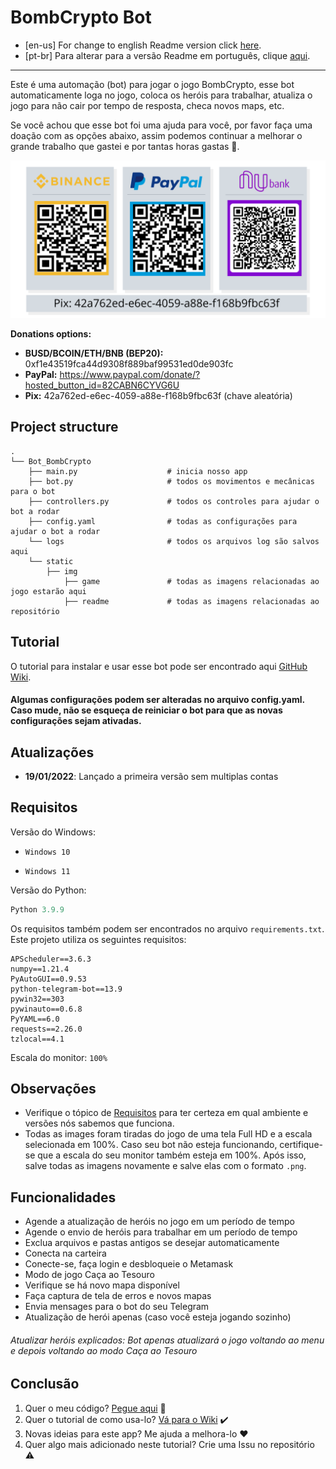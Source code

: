 # BombCrypto Bot

- [en-us] For change to english Readme version click [here](https://github.com/guimatheus92/Bot_BombCrypto/blob/main/README.md "here").
- [pt-br] Para alterar para a versão Readme em português, clique [aqui](https://github.com/guimatheus92/Bot_BombCrypto/blob/main/README.pt.md "aqui").

------------

Este é uma automação (bot) para jogar o jogo BombCrypto, esse bot automaticamente loga no jogo, coloca os heróis para trabalhar, atualiza o jogo para não cair por tempo de resposta, checa novos maps, etc.

Se você achou que esse bot foi uma ajuda para você, por favor faça uma doação com as opções abaixo, assim podemos continuar a melhorar o grande trabalho que gastei e por tantas horas gastas 🤯.

![Donation](https://github.com/guimatheus92/Bot_BombCrypto/blob/main/static/img/readme/qr_code.png)

**Donations options:**

- **BUSD/BCOIN/ETH/BNB (BEP20):** 0xf1e43519fca44d9308f889baf99531ed0de903fc
- **PayPal:** https://www.paypal.com/donate/?hosted_button_id=82CABN6CYVG6U
- **Pix:** 42a762ed-e6ec-4059-a88e-f168b9fbc63f (chave aleatória)

## Project structure
    .
    └── Bot_BombCrypto
        ├── main.py                    # inicia nosso app
        ├── bot.py                     # todos os movimentos e mecânicas para o bot
        ├── controllers.py             # todos os controles para ajudar o bot a rodar
        ├── config.yaml                # todas as configurações para ajudar o bot a rodar
        └── logs                       # todos os arquivos log são salvos aqui
        └── static
            ├── img
                ├── game               # todas as imagens relacionadas ao jogo estarão aqui
                ├── readme             # todas as imagens relacionadas ao repositório

## Tutorial

O tutorial para instalar e usar esse bot pode ser encontrado aqui [GitHub Wiki](https://github.com/guimatheus92/Bot_BombCrypto/wiki/How-to-execute-BombCrypto-bot "GitHub Wiki").

#### Algumas configurações podem ser alteradas no arquivo config.yaml. Caso mude, não se esqueça de reiniciar o bot para que as novas configurações sejam ativadas.

## Atualizações

- **19/01/2022**: Lançado a primeira versão sem multiplas contas

## Requisitos

Versão do Windows:
- `Windows 10`

- `Windows 11`

Versão do Python:
```python
Python 3.9.9
```

Os requisitos também podem ser encontrados no arquivo `requirements.txt`.
Este projeto utiliza os seguintes requisitos:

    APScheduler==3.6.3
    numpy==1.21.4
    PyAutoGUI==0.9.53
    python-telegram-bot==13.9
    pywin32==303
    pywinauto==0.6.8
    PyYAML==6.0
    requests==2.26.0
    tzlocal==4.1

Escala do monitor: `100%`

## Observações

- Verifique o tópico de [Requisitos](https://github.com/guimatheus92/Bot_BombCrypto/blob/main/README.pt.md#requisitos "Requisitos") para ter certeza em qual ambiente e versões nós sabemos que funciona.
- Todas as images foram tiradas do jogo de uma tela Full HD e a escala selecionada em 100%. Caso seu bot não esteja funcionando, certifique-se que a escala do seu monitor também esteja em 100%. Após isso, salve todas as imagens novamente e salve elas com o formato `.png`.

## Funcionalidades

- Agende a atualização de heróis no jogo em um período de tempo
- Agende o envio de heróis para trabalhar em um período de tempo
- Exclua arquivos e pastas antigos se desejar automaticamente
- Conecta na carteira
- Conecte-se, faça login e desbloqueie o Metamask
- Modo de jogo Caça ao Tesouro
- Verifique se há novo mapa disponível
- Faça captura de tela de erros e novos mapas
- Envia mensages para o bot do seu Telegram
- Atualização de herói apenas (caso você esteja jogando sozinho)

###### *Atualizar heróis explicados: Bot apenas atualizará o jogo voltando ao menu e depois voltando ao modo Caça ao Tesouro*

## Conclusão

1. Quer o meu código? [Pegue aqui](https://github.com/guimatheus92/Bot_BombCrypto "Grab it here") 📎
2. Quer o tutorial de como usa-lo? [Vá para o Wiki](https://github.com/guimatheus92/Bot_BombCrypto/wiki/How-to-execute-BombCrypto-bot "Go to here") ✔️
3. Novas ideias para este app? Me ajuda a melhora-lo ❤️
4. Quer algo mais adicionado neste tutorial? Crie uma Issu no repositório ⚠️
